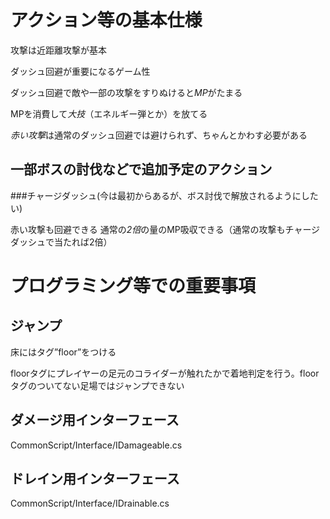 # アクション等の基本仕様

攻撃は近距離攻撃が基本

ダッシュ回避が重要になるゲーム性

ダッシュ回避で敵や一部の攻撃をすりぬけると*MP*がたまる

MPを消費して*大技*（エネルギー弾とか）を放てる

*赤い攻撃*は通常のダッシュ回避では避けられず、ちゃんとかわす必要がある

## 一部ボスの討伐などで追加予定のアクション

###チャージダッシュ(今は最初からあるが、ボス討伐で解放されるようにしたい)

赤い攻撃も回避できる
通常の*2倍*の量のMP吸収できる（通常の攻撃もチャージダッシュで当たれば2倍）

# プログラミング等での重要事項

## ジャンプ

床にはタグ”floor”をつける

floorタグにプレイヤーの足元のコライダーが触れたかで着地判定を行う。floorタグのついてない足場ではジャンプできない

## ダメージ用インターフェース

CommonScript/Interface/IDamageable.cs


## ドレイン用インターフェース

CommonScript/Interface/IDrainable.cs
